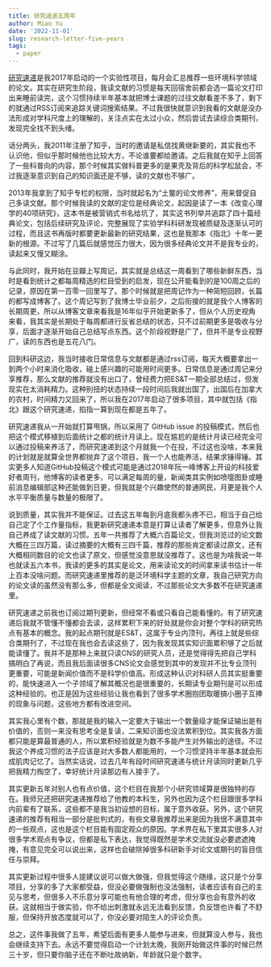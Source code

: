 ```yaml
---
title: 研究速递五周年
author: Miao Yu
date: '2022-11-01'
slug: research-letter-five-years
tags:
  - paper
---
```


[研究速递](https://bookdown.org/yufree/hjhbb/news.html)是我2017年启动的一个实验性项目，每月会汇总推荐一些环境科学领域的论文。其实在研究生阶段，我读文献的习惯是每天回宿舍前都会选一篇论文打印出来睡前读完，这个习惯持续半年基本就把博士课题的过往文献看差不多了，剩下的就通过RSS订阅来追踪关键词搜索结果。不过我很快就意识到我看的文献是没办法形成对学科尺度上的理解的，关注点实在太过小众，然后尝试去读综合类期刊，发现完全找不到头绪。

话分两头，我2011年注册了知乎，当时的邀请是私信找黄继新要的，其实我也不认识他，但似乎那时候他也比较大方，不论谁要都给邀请。之后我就在知乎上回答了一些科普向的内容，那个时候其实做科普更多的是果壳及背后的科学松鼠会，不过我逐渐意识到自己的知识面还是不够，读的文献也不够广。

2013年我拿到了知乎专栏的权限，当时就起名为“土鳖的论文修养”，用来督促自己多读文献。那个时候我读的文献的定位是经典论文，起因是读了一本《改变心理学的40项研究》，这本书是被营销式书名给坑了，其实这书列举并追踪了四十篇经典论文，包括后续研究及评论，完整展现了实验学科科研发现被质疑及逐渐认可的过程，而且这书再版时都要更新最新的研究结果，这也是我那本《指北》十年一更新的根源。不过写了几篇后就感觉压力很大，因为很多经典论文并不是我专业的，读起来又慢又糊涂。

与此同时，我开始在豆瓣上写周记，其实就是总结这一周看到了哪些新鲜东西，当时是看到统计之都每周精选的栏目受到的启发，现在公开能看到的是100周之后的记录，原因在第一百零一回里写了。那个时候就是把周记作为一种简短回顾，长篇的都写成博客了。这个周记写到了我博士毕业前夕，之后衔接的就是我个人博客的长期周更，所以从博客文章来看我是16年似乎开始更新多了，但从个人历史视角来看，我其实是长期处于每周都进行反省总结的状态，只不过前期更多是吸收与分享，后面才逐渐开始自己总结写点东西。这个阶段视野是广了，但并不是专业视野广，读的东西也是五花八门。

回到科研这边，我当时接收日常信息与文献都是通过rss订阅，每天大概要拿出一到两个小时来消化吸收，碰上感兴趣的可能用时间更多。日常信息是通过周记来分享推荐，那么文献的推荐就没有出口了，曾经费力把ES&T一期全部总结过，但发现实在太消耗精力。这种别扭的状态持续一段时间后我就出国了，出国后在加拿大的农村，时间精力又回来了，所以我在2017年启动了很多项目，其中就包括《指北》跟这个研究速递，掐指一算到现在都是五年了。

研究速递我从一开始就打算甩锅，所以采用了 GitHub issue 的投稿模式，然后也把这个模式移植到后面统计之都的统计月读上。现在尴尬的是统计月读已经完全可以通过投稿来养活了，而研究速递到这个月就我一个在投，不过这也没啥，本来我的计划就是就算全世界都抛弃了这个项目，我一个人也能养活，结果求锤得锤。其实更多人知道GitHub投稿这个模式可能是通过2018年阮一峰博客上开设的科技爱好者周刊，他博客的读者更多，可以满足每周的量，新闻类其实例如喷嚏图卦或睡前消息编辑部这种还能做到日更，但我就是个兴趣使然的普通网民，月更是我个人水平平衡质量与数量的极限了。

说到质量，其实我并不能保证。过去这五年每到月底我都头疼不已，相当于自己给自己定了个工作量指标，我更新研究速递本意是打算让读者了解更多，但意外让我自己养成了读文献的习惯。五年一共推荐了大概六百篇论文，但我浏览过的论文数大概在三四万篇，读过摘要的大概有三四千篇，推荐的那些肯定都读过原文，还有大概相同数目的论文也读了原文，但感觉没意思就没推荐了。这也是为啥我说一年也就读五六本书，我读的更多的其实是论文，用来读论文的时间拿来读书估计一年上百本没啥问题。而研究速递里推荐的是泛环境科学主题的文章，我自己研究方向的论文读的虽然没有那么多，但都是全文阅读，不过那些论文大多数不在研究速递里。

研究速递之前我也订阅过期刊更新，但经常不看或只看自己能看懂的。有了研究速递后我就不管懂不懂都会去读，这样累积下来的好处就是你会对整个学科的研究热点有基本的概念。我的起点期刊就是ES&T，这属于专业内顶刊，再往上就是些综合类期刊了，不过现在我也会去读这些了，因为我发现其实知识面累积够了之后就能读懂了。我并不是那种上来就只读CNS的研究人员，还是觉得得先把自己学科搞明白了再说，而且我后面读很多CNS论文会感觉到其中的发现并不比专业顶刊更重要，可能是新闻价值而不是科学价值高。形成这种认识对科研人员其实挺重要的，能快速进入一个子领域了解其概况也是很重要的，长期读专业期刊是可以形成这种经验的。也正是因为这些经验让我也看到了很多学术圈抱团取暖搞小圈子互捧的现象与问题，这些地方都有改进空间。

其实我心里有个数，那就是我的输入一定要大于输出一个数量级才能保证输出是有价值的，否则一来没有思考全是复读，二来知识面也没法累积到位。其实我各方面都只能是算最普通的人，所以累积经验就是为数不多能产生对外输出的途径。不过我这个养成习惯的法子应该是对大多数人都能用的，一个习惯坚持半年基本就会形成肌肉记忆了。当然实话说，过去几年有段时间研究速递与统计月读同时更新几乎把我精力掏空了，幸好统计月读那边有人接手了。

其实更新五年对别人也有点价值，这个栏目在我那个小研究领域算是很独特的存在。我师兄还把研究速递推荐给了他教的本科生，另外也因为这个栏目跟很多学科内前辈有了联系，这些都不是我当初设想的目标，属于意外收获。另外，这个研究速递的推荐有相当一部分是批判式的，有些文章我推荐出来是因为我很不满意其中的一些观点，这也是这个栏目能有固定观众的原因。学术界在私下里其实很多人对很多学术观点有争议，但都是私下表达，我觉得既然是学术交流就没必要遮遮掩掩，有意见完全可以说出来，这样也会破除掉很多科研新手对论文或期刊的盲目信任与崇拜。

其实更新过程中很多人提建议说可以做大做强，但我觉得这个随缘，这只是个分享项目，分享的多了大家都受益，但没必要做强制也没法强制，读者应该有自己的主见与思考，但很多人不乐意分享可能也有他合理的考虑，但分享也会有意外的收获。这就相当于做实验，你不给出刺激就永远无法看到反馈，负反馈也许看了不舒服，但保持开放态度就可以了，你没必要对陌生人的评论负责。

总之，这件事我做了五年，希望后面有更多人能参与进来，但就算没人参与，我也会继续支持下去。永远不要觉得启动一个计划太晚，我刚开始做这件事的时候已然三十岁，但只要你脑子还在不断吐故纳新，年龄就只是个数字。

